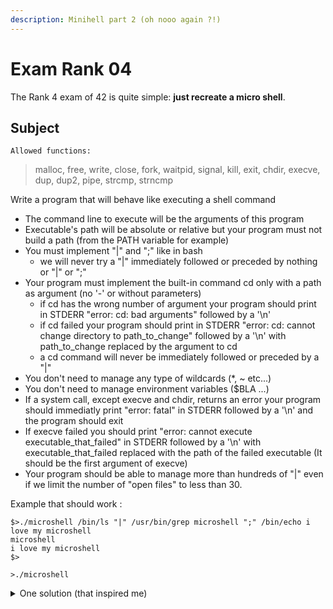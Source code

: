 ```yaml
---
description: Minihell part 2 (oh nooo again ?!)
---
```


# Exam Rank 04

The Rank 4 exam of 42 is quite simple: **just recreate a micro shell**.&#x20;



## Subject&#x20;

`Allowed functions:`

> malloc, free, write, close, fork, waitpid, signal, kill, exit, chdir, execve, dup, dup2, pipe, strcmp, strncmp



Write a program that will behave like executing a shell command

* The command line to execute will be the arguments of this program
* Executable's path will be absolute or relative but your program must not build a path (from the PATH variable for example)
* You must implement "|" and ";" like in bash
  * we will never try a "|" immediately followed or preceded by nothing or "|" or ";"
* Your program must implement the built-in command cd only with a path as argument (no '-' or without parameters)
  * if cd has the wrong number of argument your program should print in STDERR "error: cd: bad arguments" followed by a '\n'
  * if cd failed your program should print in STDERR "error: cd: cannot change directory to path\_to\_change" followed by a '\n' with path\_to\_change replaced by the argument to cd
  * a cd command will never be immediately followed or preceded by a "|"
* You don't need to manage any type of wildcards (\*, \~ etc...)
* You don't need to manage environment variables ($BLA ...)
* If a system call, except execve and chdir, returns an error your program should immediatly print "error: fatal" in STDERR followed by a '\n' and the program should exit
* If execve failed you should print "error: cannot execute executable\_that\_failed" in STDERR followed by a '\n' with executable\_that\_failed replaced with the path of the failed executable (It should be the first argument of execve)
* Your program should be able to manage more than hundreds of "|" even if we limit the number of "open files" to less than 30.

Example that should work :&#x20;

```
$>./microshell /bin/ls "|" /usr/bin/grep microshell ";" /bin/echo i love my microshell
microshell
i love my microshell
$>

>./microshell 
```



<details>

<summary>One solution (that inspired me)</summary>

[https://github.com/shackbei/microshell-42/blob/main/microshell.c](https://github.com/shackbei/microshell-42/blob/main/microshell.c)

</details>
